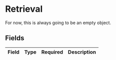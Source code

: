# Retrieval

For now, this is always going to be an empty object.


## Fields

| Field       | Type        | Required    | Description |
| ----------- | ----------- | ----------- | ----------- |